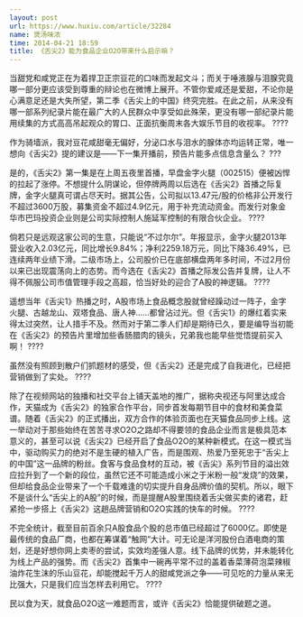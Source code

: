 ```yaml
---
layout: post
url: https://www.huxiu.com/article/32284
name: 煲汤味浓
time: 2014-04-21 18:59
title: 《舌尖2》能为食品企业O2O带来什么启示嘛？
---
```

当甜党和咸党正在为着捍卫正宗豆花的口味而发起文斗；而关于唾液腺与泪腺究竟哪一部分更应该受到尊重的辩论也在微博上展开。不管你爱咸还是爱甜，不论你是心满意足还是大失所望，第二季《舌尖上的中国》终究完胜。在此之前，从来没有哪一部系列纪录片能在最广大的人民群众中享受如此殊荣，更没有哪一部纪录片能用续集的方式高高吊起观众的胃口、正面抗衡周末各大娱乐节目的收视率。 ????

作为骑墙派，我对豆花咸甜毫无偏好，分泌口水与泪水的腺体亦均运转正常，唯一想向《舌尖2》提的建议是——下一集开播前，预告片能多点信息含量么？ ???

是的，《舌尖2》第一集是在上周五夜里首播，早盘金字火腿（002515）便被凶悍的拉起了涨停。不想提什么阴谋论，但停牌两周以后选在《舌尖2》首播之际复牌，金字火腿真可谓占尽天时。据其公告，公司拟以13.47元/股的价格非公开发行不超过3600万股，募集资金不超过4.9亿元，用于补充流动资金。而发行对象金华市巴玛投资企业则是公司实际控制人施延军控制的有限合伙企业。 ????

倘若只是远观这家公司的生意，只能说“不过尔尔”。年报显示，金字火腿2013年营业收入2.03亿元，同比增长9.84%；净利2259.18万元，同比下降36.49%，已连续两年业绩下滑。二级市场上，公司股价已在底部横盘两年多时间，不过2月份以来已出现震荡向上的态势。而今选在《舌尖2》首播之际发公告并复牌，让人不得不佩服公司市值管理手段之高超，恰当好处的迎合了A股的神逻辑。 ????

遥想当年《舌尖1》热播之时，A股市场上食品概念股就曾经躁动过一阵子，金字火腿、古越龙山、双塔食品、唐人神……都曾沾过光。但《舌尖1》的爆红着实来得太过突然，让人措手不及。然而对于第二季人们却是期待已久，要是编导当初能在《舌尖2》的预告片里增加些香肠腊肉的镜头，兄弟我也能早些觉悟提前买入啊！ ????

虽然没有照顾到散户们抓题材的感受，但《舌尖2》还是完成了自我进化，已经把营销做到了实处。 ????

除了在视频网站的独播和社交平台上铺天盖地的推广，据称央视还与阿里达成合作，天猫成为《舌尖2》的独家合作平台，同步首发每期节目中的食材和美食菜谱。随着《舌尖2》的正式播出，双方合作的体验页面也在天猫食品同步上线。这一举动对于那些始终在苦苦寻求O2O之路却不得要领的食品企业而言是极具范本意义的，甚至可以说《舌尖2》已经开启了食品O2O的某种新模式。在这一模式当中，驱动购买力的绝对不是生硬的植入广告，而是围观、热爱乃至死忠于“舌尖上的中国”这一品牌的粉丝。食客与食品食材的互动，被《舌尖》系列节目的溢出效应拉升到了一个新的段位，虽然它还不可能造成小米之于米粉一般“发烧”的效果，但却给食品企业带来了一个千载难逢的切实提升自身品牌价值的契机。所以，眼下不是谈什么“舌尖上的A股”的时候，而是提醒A股里围绕着舌尖做买卖的诸君，赶紧抢一步搭上《舌尖2》这趟品牌营销和O2O实践的快车的时候。 ????

不完全统计，截至目前百余只A股食品个股的总市值已经超过了6000亿。即使是最传统的食品厂商，也都在筹谋着“触网”大计。可无论是洋河股份白酒电商的策划，还是好想你网上卖枣的尝试，实效均差强人意。线下品牌的优势，并未能转化为线上产品的强势。而《舌尖2》首集中一碗再平常不过的盖着香菜薄荷泡菜辣椒油炸花生沫的乐山豆花，却能搅起千万人的甜咸党派之争——可见吃的力量从来无比强大，只是我们应当怎样去利用它。 ????

民以食为天，就食品O2O这一难题而言，或许《舌尖2》恰能提供破题之道。

